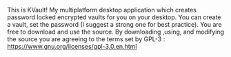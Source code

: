 This is KVault! My multiplatform desktop application which creates password locked encrypted vaults for you on your desktop. You can create a vault, set the password (I suggest a strong one for best practice). You are free to download and use the source.
By downloading ,using, and modifying the source you are agreeing to the terms set by GPL-3 : https://www.gnu.org/licenses/gpl-3.0.en.html
